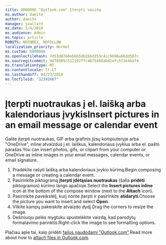 ```yaml
---
title: 8000086 "Outlook.com" Įterpti vaizdą
ms.author: daeite
author: daeite
manager: joallard
ms.date: 3/4/2019
ms.audience: Admin
ms.topic: article
ROBOTS: NOINDEX, NOFOLLOW
localization_priority: Normal
ms.custom: 8000086
ms.openlocfilehash: 7d53d8768abbb5db26bd353c4cc9696a66dd507c
ms.sourcegitcommit: 9d78905c512192ffc4675468abd2efc5f2e4baf4
ms.translationtype: MT
ms.contentlocale: lt-LT
ms.lasthandoff: 04/23/2019
ms.locfileid: "32392667"
---
```

# <a name="insert-pictures-in-an-email-message-or-calendar-event"></a><span data-ttu-id="75d6c-102">Įterpti nuotraukas į el. laišką arba kalendoriaus įvykis</span><span class="sxs-lookup"><span data-stu-id="75d6c-102">Insert pictures in an email message or calendar event</span></span>

<span data-ttu-id="75d6c-103">Galite įterpti nuotraukas, GIF arba grafinis jūsų kompiuteryje arba "OneDrive", inline atvaizdus į el. laiškus, kalendoriaus įvykius arba el. pašto parašas.</span><span class="sxs-lookup"><span data-stu-id="75d6c-103">You can insert photos, gifs, or clipart from your computer or OneDrive as inline images in your email messages, calendar events, or email signature.</span></span>

1. <span data-ttu-id="75d6c-104">Pradėkite rašyti laišką arba kalendoriaus įvykio kūrimą.</span><span class="sxs-lookup"><span data-stu-id="75d6c-104">Begin composing a message or creating a calendar event.</span></span>
2. <span data-ttu-id="75d6c-105">Pasirinkite piktogramą **Įterpti įdėtąsias nuotraukas** (šalia **pridėti** piktogramos) kūrimo lango apačioje.</span><span class="sxs-lookup"><span data-stu-id="75d6c-105">Select the **Insert pictures inline** icon at the bottom of the compose window (next to the **Attach** icon).</span></span>
3. <span data-ttu-id="75d6c-106">Pasirinkite paveikslėlį, kurį norite įterpti ir pasirinkite **atidaryti**.</span><span class="sxs-lookup"><span data-stu-id="75d6c-106">Choose the picture you want to insert and select **Open**.</span></span>
4. <span data-ttu-id="75d6c-107">Vilkite kampų pakeiskite atvaizdo dydį.</span><span class="sxs-lookup"><span data-stu-id="75d6c-107">Drag the corners to resize the image.</span></span>
5. <span data-ttu-id="75d6c-108">Dešiniuoju pelės mygtuku spustelėkite vaizdą, kad parodytų formatavimo parinktis.</span><span class="sxs-lookup"><span data-stu-id="75d6c-108">Right-click the image to see formatting options.</span></span>

<span data-ttu-id="75d6c-109">Plačiau apie tai, kaip pridėti [failus naudodami "Outlook.com"](https://support.office.com/article/8d7c1ea7-4e5f-44ce-bb6e-c5fcc92ba9ab).</span><span class="sxs-lookup"><span data-stu-id="75d6c-109">Read more about how to [attach files in Outlook.com](https://support.office.com/article/8d7c1ea7-4e5f-44ce-bb6e-c5fcc92ba9ab).</span></span>